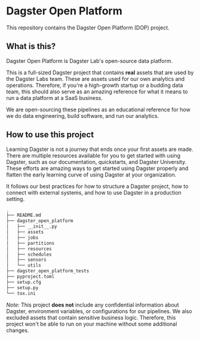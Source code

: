 # Dagster Open Platform

This repository contains the Dagster Open Platform (DOP) project.

## What is this?

Dagster Open Platform is Dagster Lab's open-source data platform.

This is a full-sized Dagster project that contains **real** assets that are used by the Dagster Labs team. These are assets used for our own analytics and operations. Therefore, if you're a high-growth startup or a budding data team, this should also serve as an amazing reference for what it means to run a data platform at a SaaS business.

We are open-sourcing these pipelines as an educational reference for how we do data engineering, build software, and run our analytics.

## How to use this project

Learning Dagster is not a journey that ends once your first assets are made. There are multiple resources available for you to get started with using Dagster, such as our documentation, quickstarts, and Dagster University. These efforts are amazing ways to get started using Dagster properly and flatten the early learning curve of using Dagster at your organization.

It follows our best practices for how to structure a Dagster project, how to connect with external systems, and how to use Dagster in a production setting.

```bash
.
├── README.md
├── dagster_open_platform
│   ├── __init__.py
│   ├── assets
│   ├── jobs
│   ├── partitions
│   ├── resources
│   ├── schedules
│   ├── sensors
│   └── utils
├── dagster_open_platform_tests
├── pyproject.toml
├── setup.cfg
├── setup.py
└── tox.ini
```

*Note:* This project **does not** include any confidential information about Dagster, environment variables, or configurations for our pipelines. We also excluded assets that contain sensitive business logic. Therefore, this project won't be able to run on your machine without some additional changes.